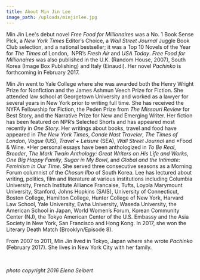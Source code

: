 ```yaml
---
title: About Min Jin Lee
image_path: /uploads/minjinlee.jpg
---
```



Min Jin Lee's debut novel *Free Food for Millionaires* was a No. 1 Book Sense Pick, a *New York Times* Editor’s Choice, a *Wall Street Journal* Juggle Book Club selection, and a national bestseller; it was a Top 10 Novels of the Year for *The Times* of London,&nbsp; NPR’s *Fresh Air* and *USA Today*. *Free Food for Millionaires* was also published in the U.K. (Random House, 2007), South Korea (Image Box Publishing) and Italy (Einaudi). Her novel *Pachinko* is forthcoming in February 2017.

Min Jin went to Yale College where she was awarded both the Henry Wright Prize for Nonfiction and the James Ashmun Veech Prize for Fiction. She attended law school at Georgetown University and worked as a lawyer for several years in New York prior to writing full time. She has received the NYFA Fellowship for Fiction, the Peden Prize from *The Missouri Review* for Best Story, and the Narrative Prize for New and Emerging Writer. Her fiction has been featured on NPR’s Selected Shorts and has appeared most recently in *One Story*. Her writings about books, travel and food have appeared in *The New York Times*, *Conde Nast Traveler*, *The Times of London*, *Vogue* (US), *Travel + Leisure* (SEA), *Wall Street Journal* and *Food & Wine.&nbsp;*Her personal essays have been anthologized in *To Be Real*, *Breeder*, *The Mark Twain Anthology: Great Writers on His Life and Works*, *One Big Happy Family*, *Sugar in My Bowl*, and *Global and the Intimate: Feminism in Our Time*. She served three consecutive seasons as a Morning Forum columnist of the *Chosun Ilbo* of South Korea. Lee has lectured about writing, politics, film and literature at various institutions including Columbia University, French Institute Alliance Francaise, Tufts, Loyola Marymount University, Stanford, Johns Hopkins (SAIS), University of Connecticut, Boston College, Hamilton College, Hunter College of New York, Harvard Law School, Yale University, Ewha University, Waseda University, the American School in Japan, World Women’s Forum, Korean Community Center (NJ), the Tokyo American Center of the U.S. Embassy and the Asia Society in New York, San Francisco and Hong Kong. In 2017, she won the Literary Death Match (Brooklyn/Episode 8).&nbsp;

From 2007 to 2011, Min Jin lived in Tokyo, Japan where she wrote *Pachinko* (February 2017). She lives in New York City with her family.

&nbsp;

*photo copyright 2016 Elena Seibert*